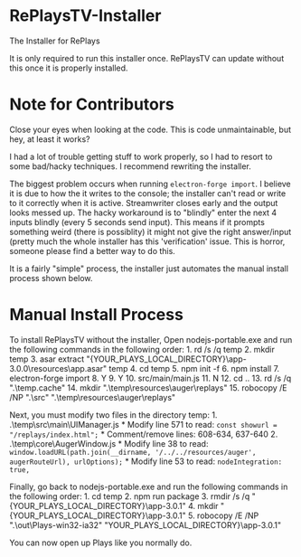 # RePlaysTV-Installer
The Installer for RePlays

It is only required to run this installer once. RePlaysTV can update without this once it is properly installed.

# Note for Contributors
Close your eyes when looking at the code. This is code unmaintainable, but hey, at least it works?

I had a lot of trouble getting stuff to work properly, so I had to resort to some bad/hacky techniques. I recommend rewriting the installer. 

The biggest problem occurs when running `electron-forge import`. I believe it is due to how the it writes to the console; the installer can't read or write to it correctly when it is active. Streamwriter closes early and the output looks messed up. The hacky workaround is to "blindly" enter the next 4 inputs blindly (every 5 seconds send input). This means if it prompts something weird (there is possiblity) it might not give the right answer/input (pretty much the whole installer has this 'verification' issue. This is horror, someone please find a better way to do this.

It is a fairly "simple" process, the installer just automates the manual install process shown below.

# Manual Install Process
To install RePlaysTV without the installer, Open nodejs-portable.exe and run the following commands in the following order:
	1. rd /s /q temp
	2. mkdir temp
	3. asar extract "{YOUR_PLAYS_LOCAL_DIRECTORY}\app-3.0.0\resources\app.asar" temp
	4. cd temp
	5. npm init -f
	6. npm install
	7. electron-forge import
	8. Y
	9. Y
	10. src/main/main.js
	11. N
	12. cd ..
	13. rd /s /q ".\temp\.cache"
	14. mkdir ".\temp\resources\auger\replays\"
	15. robocopy /E /NP ".\src\" ".\temp\resources\auger\replays\"
	
Next, you must modify two files in the directory temp:
	1. .\temp\src\main\UIManager.js
		* Modify line 571 to read: `const showurl = "/replays/index.html";`
		* Comment/remove lines: 608-634, 637-640
	2. .\temp\core\AugerWindow.js
		* Modify line 38 to read: `window.loadURL(path.join(__dirname, '/../../resources/auger', augerRouteUrl), urlOptions);`
		* Modify line 53 to read: `nodeIntegration: true,`
		
Finally, go back to nodejs-portable.exe and run the following commands in the following order:
	1. cd temp
	2. npm run package
	3. rmdir /s /q "{YOUR_PLAYS_LOCAL_DIRECTORY}\app-3.0.1\"
	4. mkdir "{YOUR_PLAYS_LOCAL_DIRECTORY}\app-3.0.1\"
	5. robocopy /E /NP ".\out\Plays-win32-ia32" "YOUR_PLAYS_LOCAL_DIRECTORY}\app-3.0.1\"
	
You can now open up Plays like you normally do.

